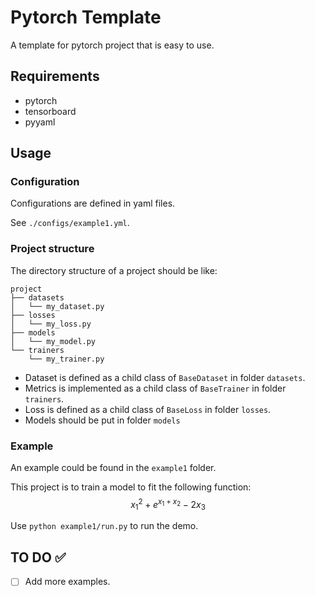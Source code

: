 # Pytorch Template

A template for pytorch project that is easy to use.

## Requirements

- pytorch
- tensorboard
- pyyaml

## Usage

### Configuration

Configurations are defined in yaml files.

See `./configs/example1.yml`.

### Project structure

The directory structure of a project should be like:
```
project
├── datasets
│   └── my_dataset.py
├── losses
│   └── my_loss.py
├── models
│   └── my_model.py
└── trainers
    └── my_trainer.py
```

- Dataset is defined as a child class of `BaseDataset` in folder `datasets`.
- Metrics is implemented as a child class of `BaseTrainer` in folder `trainers`.
- Loss is defined as a child class of `BaseLoss` in folder `losses`.
- Models should be put in folder `models`

### Example

An example could be found in the `example1` folder.

This project is to train a model to fit the following function: 
$$x_1^2+e^{x_1+x_2}-2x_3$$

Use `python example1/run.py` to run the demo.

## TO DO ✅

- [ ] Add more examples.
